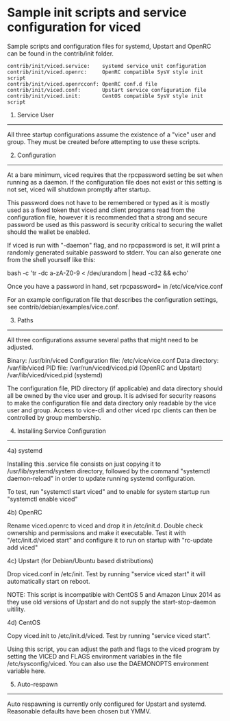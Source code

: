 Sample init scripts and service configuration for viced
==========================================================

Sample scripts and configuration files for systemd, Upstart and OpenRC
can be found in the contrib/init folder.

    contrib/init/viced.service:    systemd service unit configuration
    contrib/init/viced.openrc:     OpenRC compatible SysV style init script
    contrib/init/viced.openrcconf: OpenRC conf.d file
    contrib/init/viced.conf:       Upstart service configuration file
    contrib/init/viced.init:       CentOS compatible SysV style init script

1. Service User
---------------------------------

All three startup configurations assume the existence of a "vice" user
and group.  They must be created before attempting to use these scripts.

2. Configuration
---------------------------------

At a bare minimum, viced requires that the rpcpassword setting be set
when running as a daemon.  If the configuration file does not exist or this
setting is not set, viced will shutdown promptly after startup.

This password does not have to be remembered or typed as it is mostly used
as a fixed token that viced and client programs read from the configuration
file, however it is recommended that a strong and secure password be used
as this password is security critical to securing the wallet should the
wallet be enabled.

If viced is run with "-daemon" flag, and no rpcpassword is set, it will
print a randomly generated suitable password to stderr.  You can also
generate one from the shell yourself like this:

bash -c 'tr -dc a-zA-Z0-9 < /dev/urandom | head -c32 && echo'

Once you have a password in hand, set rpcpassword= in /etc/vice/vice.conf

For an example configuration file that describes the configuration settings,
see contrib/debian/examples/vice.conf.

3. Paths
---------------------------------

All three configurations assume several paths that might need to be adjusted.

Binary:              /usr/bin/viced
Configuration file:  /etc/vice/vice.conf
Data directory:      /var/lib/viced
PID file:            /var/run/viced/viced.pid (OpenRC and Upstart)
                     /var/lib/viced/viced.pid (systemd)

The configuration file, PID directory (if applicable) and data directory
should all be owned by the vice user and group.  It is advised for security
reasons to make the configuration file and data directory only readable by the
vice user and group.  Access to vice-cli and other viced rpc clients
can then be controlled by group membership.

4. Installing Service Configuration
-----------------------------------

4a) systemd

Installing this .service file consists on just copying it to
/usr/lib/systemd/system directory, followed by the command
"systemctl daemon-reload" in order to update running systemd configuration.

To test, run "systemctl start viced" and to enable for system startup run
"systemctl enable viced"

4b) OpenRC

Rename viced.openrc to viced and drop it in /etc/init.d.  Double
check ownership and permissions and make it executable.  Test it with
"/etc/init.d/viced start" and configure it to run on startup with
"rc-update add viced"

4c) Upstart (for Debian/Ubuntu based distributions)

Drop viced.conf in /etc/init.  Test by running "service viced start"
it will automatically start on reboot.

NOTE: This script is incompatible with CentOS 5 and Amazon Linux 2014 as they
use old versions of Upstart and do not supply the start-stop-daemon uitility.

4d) CentOS

Copy viced.init to /etc/init.d/viced. Test by running "service viced start".

Using this script, you can adjust the path and flags to the viced program by
setting the VICED and FLAGS environment variables in the file
/etc/sysconfig/viced. You can also use the DAEMONOPTS environment variable here.

5. Auto-respawn
-----------------------------------

Auto respawning is currently only configured for Upstart and systemd.
Reasonable defaults have been chosen but YMMV.
